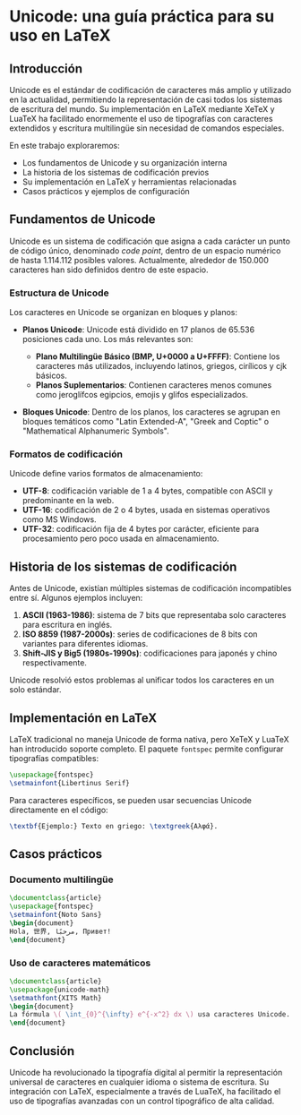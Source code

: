 # Unicode: una guía práctica para su uso en LaTeX

## Introducción

Unicode es el estándar de codificación de caracteres más amplio y utilizado en la actualidad, permitiendo la representación de casi todos los sistemas de escritura del mundo. Su implementación en LaTeX mediante XeTeX y LuaTeX ha facilitado enormemente el uso de tipografías con caracteres extendidos y escritura multilingüe sin necesidad de comandos especiales.

En este trabajo exploraremos:
- Los fundamentos de Unicode y su organización interna
- La historia de los sistemas de codificación previos
- Su implementación en LaTeX y herramientas relacionadas
- Casos prácticos y ejemplos de configuración

## Fundamentos de Unicode

Unicode es un sistema de codificación que asigna a cada carácter un punto de código único, denominado *code point*, dentro de un espacio numérico de hasta 1.114.112 posibles valores. Actualmente, alrededor de 150.000 caracteres han sido definidos dentro de este espacio.

### Estructura de Unicode

Los caracteres en Unicode se organizan en bloques y planos:

- **Planos Unicode**: Unicode está dividido en 17 planos de 65.536 posiciones cada uno. Los más relevantes son:
  - **Plano Multilingüe Básico (BMP, U+0000 a U+FFFF)**: Contiene los caracteres más utilizados, incluyendo latinos, griegos, cirílicos y cjk básicos.
  - **Planos Suplementarios**: Contienen caracteres menos comunes como jeroglífcos egipcios, emojis y glifos especializados.

- **Bloques Unicode**: Dentro de los planos, los caracteres se agrupan en bloques temáticos como "Latin Extended-A", "Greek and Coptic" o "Mathematical Alphanumeric Symbols".

### Formatos de codificación

Unicode define varios formatos de almacenamiento:

- **UTF-8**: codificación variable de 1 a 4 bytes, compatible con ASCII y predominante en la web.
- **UTF-16**: codificación de 2 o 4 bytes, usada en sistemas operativos como MS Windows.
- **UTF-32**: codificación fija de 4 bytes por carácter, eficiente para procesamiento pero poco usada en almacenamiento.

## Historia de los sistemas de codificación

Antes de Unicode, existían múltiples sistemas de codificación incompatibles entre sí. Algunos ejemplos incluyen:

1. **ASCII (1963-1986)**: sistema de 7 bits que representaba solo caracteres para escritura en inglés.
2. **ISO 8859 (1987-2000s)**: series de codificaciones de 8 bits con variantes para diferentes idiomas.
3. **Shift-JIS y Big5 (1980s-1990s)**: codificaciones para japonés y chino respectivamente.

Unicode resolvió estos problemas al unificar todos los caracteres en un solo estándar.

## Implementación en LaTeX

LaTeX tradicional no maneja Unicode de forma nativa, pero XeTeX y LuaTeX han introducido soporte completo. El paquete `fontspec` permite configurar tipografías compatibles:

```latex
\usepackage{fontspec}
\setmainfont{Libertinus Serif}
```

Para caracteres específicos, se pueden usar secuencias Unicode directamente en el código:

```latex
\textbf{Ejemplo:} Texto en griego: \textgreek{Αλφά}.
```

## Casos prácticos

### Documento multilingüe
```latex
\documentclass{article}
\usepackage{fontspec}
\setmainfont{Noto Sans}
\begin{document}
Hola, 世界, مرحبًا, Привет!
\end{document}
```

### Uso de caracteres matemáticos
```latex
\documentclass{article}
\usepackage{unicode-math}
\setmathfont{XITS Math}
\begin{document}
La fórmula \( \int_{0}^{\infty} e^{-x^2} dx \) usa caracteres Unicode.
\end{document}
```

## Conclusión

Unicode ha revolucionado la tipografía digital al permitir la representación universal de caracteres en cualquier idioma o sistema de escritura. Su integración con LaTeX, especialmente a través de LuaTeX, ha facilitado el uso de tipografías avanzadas con un control tipográfico de alta calidad.
